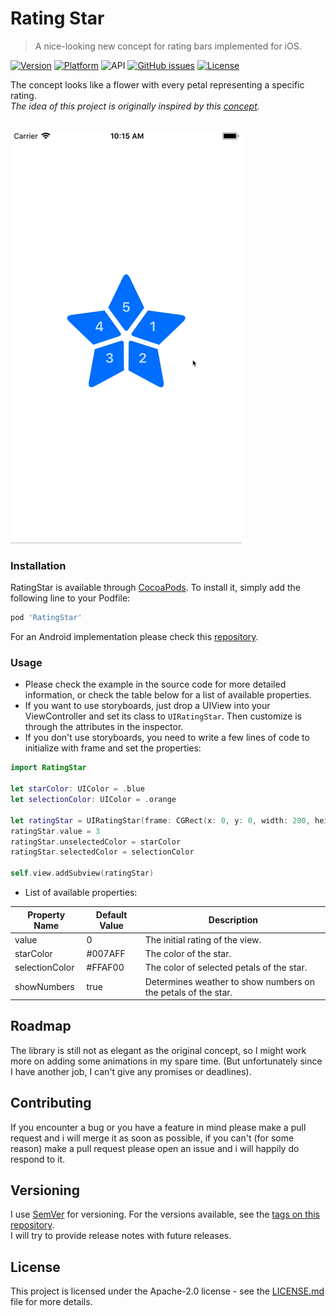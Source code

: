 # Rating Star
> A nice-looking new concept for rating bars implemented for iOS. 

[![Version](https://img.shields.io/cocoapods/v/RatingStar.svg?style=flat)](https://cocoapods.org/pods/RatingStar)
[![Platform](https://img.shields.io/cocoapods/p/RatingStar.svg?style=flat)](https://cocoapods.org/pods/RatingStar)
![API](https://img.shields.io/badge/Swift-4.0-F16D39.svg?style=flat)
[![GitHub issues](https://img.shields.io/github/issues-raw/mohakapt/ratingstar-ios.svg)](https://github.com/mohakapt/ratingstar-ios/issues)
[![License](https://img.shields.io/cocoapods/l/RatingStar.svg?style=flat)](https://cocoapods.org/pods/RatingStar)

The concept looks like a flower with every petal representing a specific rating.<br/>
*The idea of this project is originally inspired by this [concept](https://goo.gl/Yn2CCh).*
<br/><br/>

![Example](https://raw.githubusercontent.com/mohakapt/ratingstar-ios/master/images/star.gif)


### Installation
RatingStar is available through [CocoaPods](https://cocoapods.org). To install
it, simply add the following line to your Podfile:
```ruby
pod 'RatingStar'
```
For an Android implementation please check this [repository](https://github.com/mohakapt/ratingstar-android).


### Usage
* Please check the example in the source code for more detailed information, or check the table below for a list of available properties.
* If you want to use storyboards, just drop a UIView into your ViewController and set its class to `UIRatingStar`. Then customize is through the attributes in the inspector.
* If you don't use storyboards, you need to write a few lines of code to initialize with frame and set the properties:

```swift
import RatingStar

let starColor: UIColor = .blue
let selectionColor: UIColor = .orange

let ratingStar = UIRatingStar(frame: CGRect(x: 0, y: 0, width: 200, height: 200))
ratingStar.value = 3
ratingStar.unselectedColor = starColor
ratingStar.selectedColor = selectionColor

self.view.addSubview(ratingStar)
```

* List of available properties:

|Property Name|Default Value|Description|
|---|---|---|
|value|0|The initial rating of the view.|
|starColor|#007AFF|The color of the star.|
|selectionColor|#FFAF00|The color of selected petals of the star.| 
|showNumbers|true|Determines weather to show numbers on the petals of the star.|

## Roadmap
The library is still not as elegant as the original concept, so I might work more on adding some animations in my spare time. (But unfortunately since I have another job, I can't give any promises or deadlines).


## Contributing
If you encounter a bug or you have a feature in mind please make a pull request and i will merge it as soon as possible, if you can't (for some reason) make a pull request please open an issue and i will happily do respond to it.


## Versioning
I use [SemVer](http://semver.org/) for versioning. For the versions available, see the [tags on this repository](https://github.com/mohakapt/ratingstar-ios/tags).<br/>
I will try to provide release notes with future releases.


## License
This project is licensed under the Apache-2.0 license - see the [LICENSE.md](https://github.com/mohakapt/ratingstar-ios/blob/master/LICENSE) file for more details.
